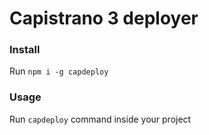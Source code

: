 # Capistrano 3 deployer

### Install
Run `npm i -g capdeploy`

### Usage
Run `capdeploy` command inside your project